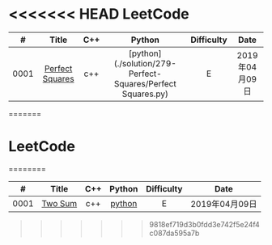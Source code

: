 <<<<<<< HEAD
LeetCode
========

| # | Title | C++ | Python | Difficulty | Date |
|:-:| :---: | :-: | :----: | :--------: | :-: |
|0001|[Perfect Squares](https://leetcode.com/problems/perfect-squares/) | c++ | [python](./solution/279-Perfect-Squares/Perfect Squares.py) | E | 2019年04月09日 |





=======
# LeetCode
========


| # | Title | C++ | Python | Difficulty | Date
|:-:| :---: | :-: | :----: | :--------: | :-: |
|0001|[Two Sum](https://leetcode.com/problems/two-sum/) | c++ | [python](./solution/leetcode.py) | E | 2019年04月09日 |
>>>>>>> 9818ef719d3b0fdd3e742f5e24f4c087da595a7b
